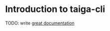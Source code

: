 # Introduction to taiga-cli

TODO: write [great documentation](http://jacobian.org/writing/what-to-write/)
